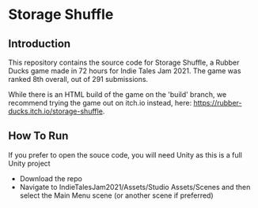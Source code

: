 # Storage Shuffle

## Introduction
This repository contains the source code for Storage Shuffle, a Rubber Ducks game made in 72 hours for Indie Tales Jam 2021. The game was ranked 8th overall, out of 291 submissions.

While there is an HTML build of the game on the 'build' branch, we recommend trying the game out on itch.io instead, here: https://rubber-ducks.itch.io/storage-shuffle.

## How To Run
If you prefer to open the souce code, you will need Unity as this is a full Unity project
- Download the repo
- Navigate to IndieTalesJam2021/Assets/Studio Assets/Scenes and then select the Main Menu scene (or another scene if preferred)
